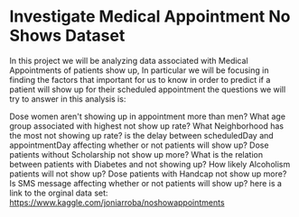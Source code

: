 # Investigate Medical Appointment No Shows Dataset

In this project we will be analyzing data associated with Medical Appointments of patients show up, In particular we will be focusing in finding the factors that important for us to know in order to predict if a patient will show up for their scheduled appointment the questions we will try to answer in this analysis is:

Dose women aren't showing up in appointment more than men?
What age group associated with highest not show up rate?
What Neighborhood has the most not showing up rate?
is the delay between scheduledDay and appointmentDay affecting whether or not patients will show up?
Dose patients without Scholarship not show up more?
What is the relation between patients with Diabetes and not showing up?
How likely Alcoholism patients will not show up?
Dose patients with Handcap not show up more?
Is SMS message affecting whether or not patients will show up?
here is a link to the orginal data set: https://www.kaggle.com/joniarroba/noshowappointments
